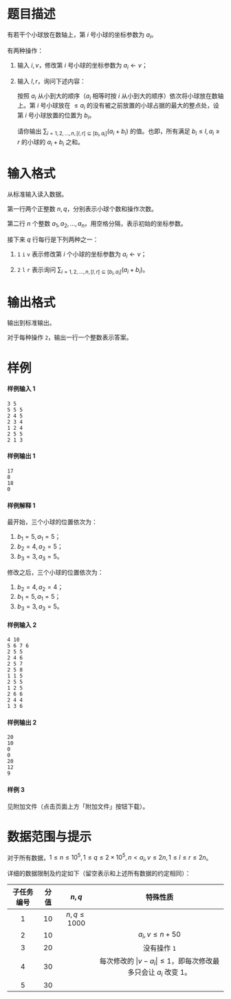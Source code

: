 
# 题目描述

有若干个小球放在数轴上，第 $i$ 号小球的坐标参数为 $a_i$。

有两种操作：

1. 输入 $i,v$，修改第 $i$ 号小球的坐标参数为 $a_i\gets v$；

2. 输入 $l,r$，询问下述内容：

	按照 $a_i$ 从小到大的顺序（$a_i$ 相等时按 $i$ 从小到大的顺序）依次将小球放在数轴上。第 $i$ 号小球放在 $\le a_i$ 的没有被之前放置的小球占据的最大的整点处，设第 $i$ 号小球放置的位置为 $b_i$。

	请你输出 $\sum_{i=1,2,\dots , n,[l,r]\subseteq [b_i,a_i]} (a_i+b_i)$ 的值。也即，所有满足 $b_i\le l,a_i\ge r$ 的小球的 $a_i+b_i$ 之和。


# 输入格式

从标准输入读入数据。

第一行两个正整数 $n,q$，分别表示小球个数和操作次数。

第二行 $n$ 个整数 $a_1, a_2, \dots , a_n$，用空格分隔，表示初始的坐标参数。

接下来 $q$ 行每行是下列两种之一：

1. $\mathtt{1\ i\ v}$ 表示修改第 $i$ 个小球的坐标参数为 $a_i\gets v$；

2. $\mathtt{2\ l\ r}$ 表示询问 $\sum_{i=1,2,\dots , n,[l,r]\subseteq [b_i,a_i]} (a_i+b_i)$。

# 输出格式

输出到标准输出。

对于每种操作 $\mathtt{2}$，输出一行一个整数表示答案。

# 样例

#### 样例输入 1
```plain
3 5
5 5 5
2 4 5
2 3 4
1 2 4
2 5 5
2 1 3
```

#### 样例输出 1
```plain
17
8
18
0
```

#### 样例解释 1

最开始，三个小球的位置依次为：

1. $b_1=5, a_1=5$；
2. $b_2=4, a_2=5$；
3. $b_3=3, a_3=5$。

修改之后，三个小球的位置依次为：

1. $b_2=4, a_2=4$；
2. $b_1=5, a_1=5$；
3. $b_3=3, a_3=5$。

#### 样例输入 2
```plain
4 10
5 6 7 6
2 5 5
2 4 6
2 5 7
2 5 8
1 1 5
2 5 5
1 2 5
2 6 6
2 4 4
1 3 6
```

#### 样例输出 2
```plain
20
10
0
0
20
12
9
```

#### 样例 3

见附加文件（点击页面上方「附加文件」按钮下载）。

# 数据范围与提示

对于所有数据，$1\le n \le 10^5 ,1\le q\le 2\times 10^5 , n< a_i,v \le 2n , 1\le l \le r \le 2n$。

详细的数据限制及约定如下（留空表示和上述所有数据的约定相同）：

|子任务编号|分值|$n,q$|特殊性质|
|:-:|:-:|:-:|:-:|
|1|$10$|$n,q\leq 1000$||
|2|$10$||$a_i,v \le n+50$|
|3|$20$||没有操作 $\texttt{1}$|
|4|$30$||每次修改的 $\lvert v - a_i\rvert \le 1$，即每次修改最多只会让 $a_i$ 改变 $1$。|
|5|$30$|||


